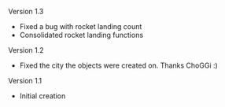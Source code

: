 Version 1.3
 - Fixed a bug with rocket landing count
 - Consolidated rocket landing functions

Version 1.2
 - Fixed the city the objects were created on. Thanks ChoGGi :)

Version 1.1
  - Initial creation